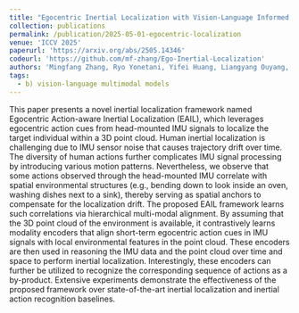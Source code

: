 ```yaml
---
title: "Egocentric Inertial Localization with Vision-Language Informed Action Cues"
collection: publications
permalink: /publication/2025-05-01-egocentric-localization
venue: 'ICCV 2025'
paperurl: 'https://arxiv.org/abs/2505.14346'
codeurl: 'https://github.com/mf-zhang/Ego-Inertial-Localization'
authors: 'Mingfang Zhang, Ryo Yonetani, Yifei Huang, Liangyang Ouyang, Ruicong Liu, Yoichi Sato'
tags:
  - b) vision-language multimodal models
---
```


This paper presents a novel inertial localization framework named Egocentric Action-aware Inertial Localization (EAIL), which leverages egocentric action cues from head-mounted IMU signals to localize the target individual within a 3D point cloud. Human inertial localization is challenging due to IMU sensor noise that causes trajectory drift over time. The diversity of human actions further complicates IMU signal processing by introducing various motion patterns. Nevertheless, we observe that some actions observed through the head-mounted IMU correlate with spatial environmental structures (e.g., bending down to look inside an oven, washing dishes next to a sink), thereby serving as spatial anchors to compensate for the localization drift. The proposed EAIL framework learns such correlations via hierarchical multi-modal alignment. By assuming that the 3D point cloud of the environment is available, it contrastively learns modality encoders that align short-term egocentric action cues in IMU signals with local environmental features in the point cloud. These encoders are then used in reasoning the IMU data and the point cloud over time and space to perform inertial localization. Interestingly, these encoders can further be utilized to recognize the corresponding sequence of actions as a by-product. Extensive experiments demonstrate the effectiveness of the proposed framework over state-of-the-art inertial localization and inertial action recognition baselines.